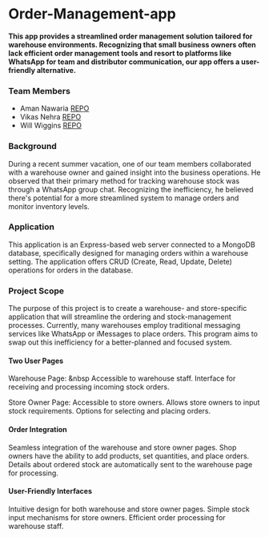 # Order-Management-app
**This app provides a streamlined order management solution tailored for warehouse environments. Recognizing that small business owners often lack efficient order management tools and resort to platforms like WhatsApp for team and distributor communication, our app offers a user-friendly alternative.**

### Team Members
* Aman Nawaria [REPO](https://github.com/amannawaria12?tab=repositories)
* Vikas Nehra [REPO](https://github.com/VikAsNeHrA1?tab=repositories)
* Will Wiggins [REPO](https://github.com/mithrandiryeet?tab=repositories)

### Background
During a recent summer vacation, one of our team members collaborated with a warehouse owner and gained insight into the business operations. He observed that their primary method for tracking warehouse stock was through a WhatsApp group chat. Recognizing the inefficiency, he believed there's potential for a more streamlined system to manage orders and monitor inventory levels.

### Application
This application is an Express-based web server connected to a MongoDB database, specifically designed for managing orders within a warehouse setting. The application offers CRUD (Create, Read, Update, Delete) operations for orders in the database.

### Project Scope
The purpose of this project is to create a warehouse- and store-specific application that will streamline the ordering and stock-management processes. Currently, many warehouses employ traditional messaging services like WhatsApp or iMessages to place orders. This program aims to swap out this inefficiency for a better-planned and focused system.
 
 #### Two User Pages
  Warehouse Page: 
   &nbsp Accessible to warehouse staff. 
   Interface for receiving and processing incoming stock orders. 
     
  Store Owner Page: 
   Accessible to store owners. 
   Allows store owners to input stock requirements. 
   Options for selecting and placing orders.

  #### Order Integration
   Seamless integration of the warehouse and store owner pages.
   Shop owners have the ability to add products, set quantities, and place orders.
   Details about ordered stock are automatically sent to the warehouse page for processing.

  #### User-Friendly Interfaces
   Intuitive design for both warehouse and store owner pages.
   Simple stock input mechanisms for store owners.
   Efficient order processing for warehouse staff.

  
